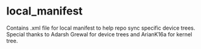 # local_manifest
Contains .xml file for local manifest to help repo sync specific device trees.
Special thanks to Adarsh Grewal for device trees and ArianK16a for kernel tree.
